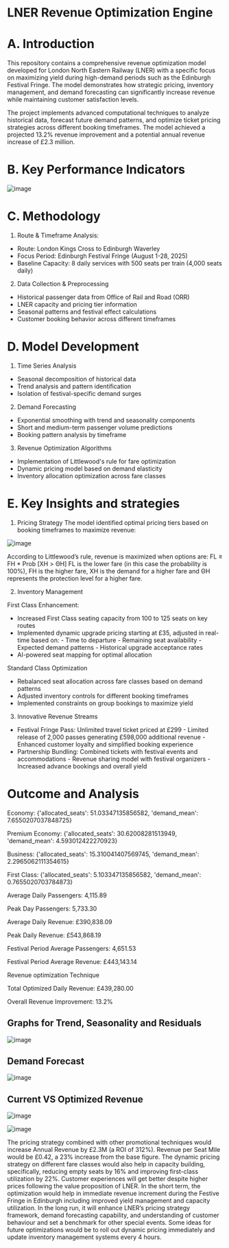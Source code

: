 # LNER Revenue Optimization Engine

# A. Introduction

This repository contains a comprehensive revenue optimization model developed for London North Eastern Railway (LNER) with a specific focus on maximizing yield during high-demand periods such as the Edinburgh Festival Fringe. The model demonstrates how strategic pricing, inventory management, and demand forecasting can significantly increase revenue while maintaining customer satisfaction levels.

The project implements advanced computational techniques to analyze historical data, forecast future demand patterns, and optimize ticket pricing strategies across different booking timeframes. The model achieved a projected 13.2% revenue improvement and a potential annual revenue increase of £2.3 million.

# B. Key Performance Indicators 

![image](https://github.com/user-attachments/assets/5d49d4bf-3eae-48de-a2ee-99b3440d6610)

# C. Methodology 

1. Route & Timeframe Analysis:
- Route: London Kings Cross to Edinburgh Waverley
- Focus Period: Edinburgh Festival Fringe (August 1-28, 2025)
- Baseline Capacity: 8 daily services with 500 seats per train (4,000 seats daily)

2. Data Collection & Preprocessing
- Historical passenger data from Office of Rail and Road (ORR)
- LNER capacity and pricing tier information
- Seasonal patterns and festival effect calculations
- Customer booking behavior across different timeframes

# D. Model Development

1. Time Series Analysis
- Seasonal decomposition of historical data
- Trend analysis and pattern identification
- Isolation of festival-specific demand surges

2. Demand Forecasting
- Exponential smoothing with trend and seasonality components
- Short and medium-term passenger volume predictions
- Booking pattern analysis by timeframe

3. Revenue Optimization Algorithms
- Implementation of Littlewood's rule for fare optimization
- Dynamic pricing model based on demand elasticity
- Inventory allocation optimization across fare classes

# E. Key Insights and strategies

1. Pricing Strategy
The model identified optimal pricing tiers based on booking timeframes to maximize revenue:

![image](https://github.com/user-attachments/assets/b8cb4711-5355-4ae4-b3ea-76531f0ab085)

According to Littlewood’s rule, revenue is maximized when options are: 
FL ≥ FH * Prob [XH > ΘH] 
FL is the lower fare (in this case the probability is 100%), FH is the higher fare, XH is the demand for a higher fare and ΘH represents the protection level for a higher fare. 

2. Inventory Management

First Class Enhancement: 
- Increased First Class seating capacity from 100 to 125 seats on key routes
- Implemented dynamic upgrade pricing starting at £35, adjusted in real-time based on:
        - Time to departure
        - Remaining seat availability
        - Expected demand patterns
        - Historical upgrade acceptance rates
- AI-powered seat mapping for optimal allocation

Standard Class Optimization
- Rebalanced seat allocation across fare classes based on demand patterns
- Adjusted inventory controls for different booking timeframes
- Implemented constraints on group bookings to maximize yield

3. Innovative Revenue Streams
- Festival Fringe Pass: Unlimited travel ticket priced at £299
        - Limited release of 2,000 passes generating £598,000 additional revenue
        - Enhanced customer loyalty and simplified booking experience
- Partnership Bundling: Combined tickets with festival events and accommodations
        - Revenue sharing model with festival organizers
        - Increased advance bookings and overall yield

# Outcome and Analysis

Economy: {'allocated_seats': 51.03347135856582, 'demand_mean': 7.6550207037848725}

Premium Economy: {'allocated_seats': 30.62008281513949, 'demand_mean': 4.593012422270923}

Business: {'allocated_seats': 15.310041407569745, 'demand_mean': 2.2965062111354615}

First Class: {'allocated_seats': 5.103347135856582, 'demand_mean': 0.7655020703784873}

Average Daily Passengers: 4,115.89

Peak Day Passengers: 5,733.30

Average Daily Revenue: £390,838.09

Peak Daily Revenue: £543,868.19

Festival Period Average Passengers: 4,651.53

Festival Period Average Revenue: £443,143.14

Revenue optimization Technique

Total Optimized Daily Revenue: £439,280.00

Overall Revenue Improvement: 13.2%

## Graphs for Trend, Seasonality and Residuals

![image](https://github.com/user-attachments/assets/1fb0df73-d6cb-4ee3-892a-319f1dd43ad7)

## Demand Forecast

![image](https://github.com/user-attachments/assets/7e5341f9-17d5-4910-b7b0-d46e7538e683)

## Current VS Optimized Revenue

![image](https://github.com/user-attachments/assets/5f5b4c0e-4358-4009-9611-10c288e7c62e)

![image](https://github.com/user-attachments/assets/85ed6f7d-bb6b-45a1-88ac-5b872c1df8fa)

The pricing strategy combined with other promotional techniques would increase Annual Revenue by £2.3M (a ROI of 312%). Revenue per Seat Mile would be £0.42, a 23% increase from the base figure. The dynamic pricing strategy on different fare classes would also help in capacity building, specifically, reducing empty seats by 16% and improving first-class utilization by 22%. Customer experiences will get better despite higher prices following the value proposition of LNER. In the short term, the optimization would help in immediate revenue increment during the Festive Fringe in Edinburgh including improved yield management and capacity utilization. In the long run, it will enhance LNER’s pricing strategy framework, demand forecasting capability, and understanding of customer behaviour and set a benchmark for other special events. Some ideas for future optimizations would be to roll out dynamic pricing immediately and update inventory management systems every 4 hours. 




